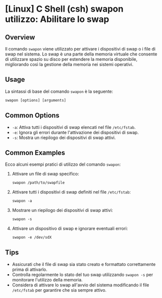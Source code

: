 # [Linux] C Shell (csh) swapon utilizzo: Abilitare lo swap

## Overview
Il comando `swapon` viene utilizzato per attivare i dispositivi di swap o i file di swap nel sistema. Lo swap è una parte della memoria virtuale che consente di utilizzare spazio su disco per estendere la memoria disponibile, migliorando così la gestione della memoria nei sistemi operativi.

## Usage
La sintassi di base del comando `swapon` è la seguente:

```csh
swapon [options] [arguments]
```

## Common Options
- `-a`: Attiva tutti i dispositivi di swap elencati nel file `/etc/fstab`.
- `-e`: Ignora gli errori durante l'attivazione dei dispositivi di swap.
- `-s`: Mostra un riepilogo dei dispositivi di swap attivi.

## Common Examples
Ecco alcuni esempi pratici di utilizzo del comando `swapon`:

1. Attivare un file di swap specifico:
   ```csh
   swapon /path/to/swapfile
   ```

2. Attivare tutti i dispositivi di swap definiti nel file `/etc/fstab`:
   ```csh
   swapon -a
   ```

3. Mostrare un riepilogo dei dispositivi di swap attivi:
   ```csh
   swapon -s
   ```

4. Attivare un dispositivo di swap e ignorare eventuali errori:
   ```csh
   swapon -e /dev/sdX
   ```

## Tips
- Assicurati che il file di swap sia stato creato e formattato correttamente prima di attivarlo.
- Controlla regolarmente lo stato del tuo swap utilizzando `swapon -s` per monitorare l'utilizzo della memoria.
- Considera di attivare lo swap all'avvio del sistema modificando il file `/etc/fstab` per garantire che sia sempre attivo.